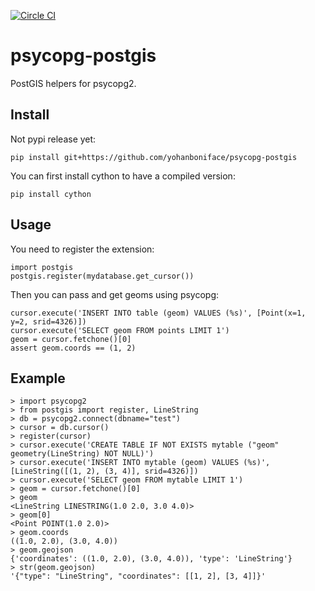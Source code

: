 [![Circle CI](https://circleci.com/gh/yohanboniface/psycopg-postgis.svg?style=svg)](https://circleci.com/gh/yohanboniface/psycopg-postgis)

# psycopg-postgis

PostGIS helpers for psycopg2.

## Install

Not pypi release yet:

    pip install git+https://github.com/yohanboniface/psycopg-postgis

You can first install cython to have a compiled version:

    pip install cython


## Usage

You need to register the extension:

    import postgis
    postgis.register(mydatabase.get_cursor())

Then you can pass and get geoms using psycopg:

    cursor.execute('INSERT INTO table (geom) VALUES (%s)', [Point(x=1, y=2, srid=4326)])
    cursor.execute('SELECT geom FROM points LIMIT 1')
    geom = cursor.fetchone()[0]
    assert geom.coords == (1, 2)


## Example

    > import psycopg2
    > from postgis import register, LineString
    > db = psycopg2.connect(dbname="test")
    > cursor = db.cursor()
    > register(cursor)
    > cursor.execute('CREATE TABLE IF NOT EXISTS mytable ("geom" geometry(LineString) NOT NULL)')
    > cursor.execute('INSERT INTO mytable (geom) VALUES (%s)', [LineString([(1, 2), (3, 4)], srid=4326)])
    > cursor.execute('SELECT geom FROM mytable LIMIT 1')
    > geom = cursor.fetchone()[0]
    > geom
    <LineString LINESTRING(1.0 2.0, 3.0 4.0)>
    > geom[0]
    <Point POINT(1.0 2.0)>
    > geom.coords
    ((1.0, 2.0), (3.0, 4.0))
    > geom.geojson
    {'coordinates': ((1.0, 2.0), (3.0, 4.0)), 'type': 'LineString'}
    > str(geom.geojson)
    '{"type": "LineString", "coordinates": [[1, 2], [3, 4]]}'
